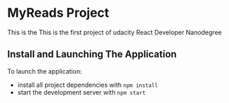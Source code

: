 # MyReads Project

This is the This is the first project of udacity React Developer Nanodegree

## Install and Launching The Application

To launch the application:

* install all project dependencies with `npm install`
* start the development server with `npm start`


